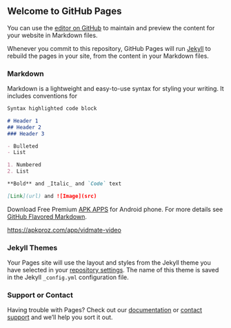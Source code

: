 ## Welcome to GitHub Pages

You can use the [editor on GitHub](https://github.com/AndroidZap/9Apps-Apk-for-Android/edit/master/README.md) to maintain and preview the content for your website in Markdown files.

Whenever you commit to this repository, GitHub Pages will run [Jekyll](https://jekyllrb.com/) to rebuild the pages in your site, from the content in your Markdown files.

### Markdown

Markdown is a lightweight and easy-to-use syntax for styling your writing. It includes conventions for

```markdown
Syntax highlighted code block

# Header 1
## Header 2
### Header 3

- Bulleted
- List

1. Numbered
2. List

**Bold** and _Italic_ and `Code` text

[Link](url) and ![Image](src)
```
Download Free Premium [APK APPS](https://apkproz.com) for Android phone.
For more details see [GitHub Flavored Markdown](https://guides.github.com/features/mastering-markdown/).

https://apkproz.com/app/vidmate-video

### Jekyll Themes

Your Pages site will use the layout and styles from the Jekyll theme you have selected in your [repository settings](https://github.com/AndroidZap/9Apps-Apk-for-Android/settings). The name of this theme is saved in the Jekyll `_config.yml` configuration file.

### Support or Contact

Having trouble with Pages? Check out our [documentation](https://help.github.com/categories/github-pages-basics/) or [contact support](https://github.com/contact) and we’ll help you sort it out.
